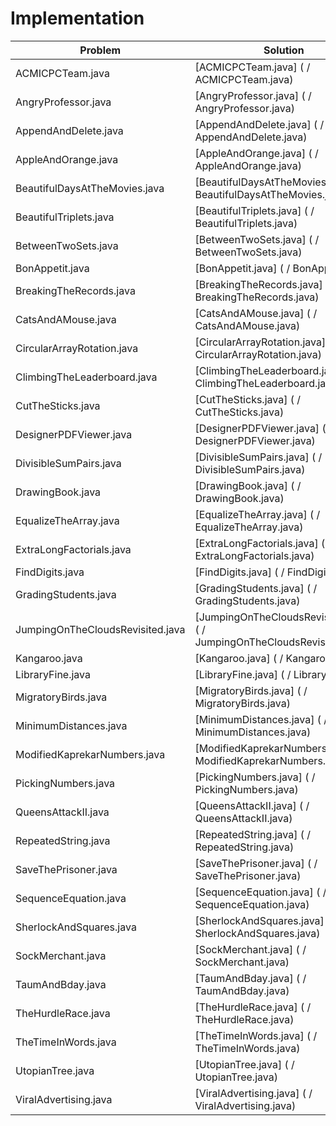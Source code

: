 # Implementation

| Problem |Solution |
| --- |--- |
| ACMICPCTeam.java| [ACMICPCTeam.java]  ( / ACMICPCTeam.java) |
| AngryProfessor.java| [AngryProfessor.java]  ( / AngryProfessor.java) |
| AppendAndDelete.java| [AppendAndDelete.java]  ( / AppendAndDelete.java) |
| AppleAndOrange.java| [AppleAndOrange.java]  ( / AppleAndOrange.java) |
| BeautifulDaysAtTheMovies.java| [BeautifulDaysAtTheMovies.java]  ( / BeautifulDaysAtTheMovies.java) |
| BeautifulTriplets.java| [BeautifulTriplets.java]  ( / BeautifulTriplets.java) |
| BetweenTwoSets.java| [BetweenTwoSets.java]  ( / BetweenTwoSets.java) |
| BonAppetit.java| [BonAppetit.java]  ( / BonAppetit.java) |
| BreakingTheRecords.java| [BreakingTheRecords.java]  ( / BreakingTheRecords.java) |
| CatsAndAMouse.java| [CatsAndAMouse.java]  ( / CatsAndAMouse.java) |
| CircularArrayRotation.java| [CircularArrayRotation.java]  ( / CircularArrayRotation.java) |
| ClimbingTheLeaderboard.java| [ClimbingTheLeaderboard.java]  ( / ClimbingTheLeaderboard.java) |
| CutTheSticks.java| [CutTheSticks.java]  ( / CutTheSticks.java) |
| DesignerPDFViewer.java| [DesignerPDFViewer.java]  ( / DesignerPDFViewer.java) |
| DivisibleSumPairs.java| [DivisibleSumPairs.java]  ( / DivisibleSumPairs.java) |
| DrawingBook.java| [DrawingBook.java]  ( / DrawingBook.java) |
| EqualizeTheArray.java| [EqualizeTheArray.java]  ( / EqualizeTheArray.java) |
| ExtraLongFactorials.java| [ExtraLongFactorials.java]  ( / ExtraLongFactorials.java) |
| FindDigits.java| [FindDigits.java]  ( / FindDigits.java) |
| GradingStudents.java| [GradingStudents.java]  ( / GradingStudents.java) |
| JumpingOnTheCloudsRevisited.java| [JumpingOnTheCloudsRevisited.java]  ( / JumpingOnTheCloudsRevisited.java) |
| Kangaroo.java| [Kangaroo.java]  ( / Kangaroo.java) |
| LibraryFine.java| [LibraryFine.java]  ( / LibraryFine.java) |
| MigratoryBirds.java| [MigratoryBirds.java]  ( / MigratoryBirds.java) |
| MinimumDistances.java| [MinimumDistances.java]  ( / MinimumDistances.java) |
| ModifiedKaprekarNumbers.java| [ModifiedKaprekarNumbers.java]  ( / ModifiedKaprekarNumbers.java) |
| PickingNumbers.java| [PickingNumbers.java]  ( / PickingNumbers.java) |
| QueensAttackII.java| [QueensAttackII.java]  ( / QueensAttackII.java) |
| RepeatedString.java| [RepeatedString.java]  ( / RepeatedString.java) |
| SaveThePrisoner.java| [SaveThePrisoner.java]  ( / SaveThePrisoner.java) |
| SequenceEquation.java| [SequenceEquation.java]  ( / SequenceEquation.java) |
| SherlockAndSquares.java| [SherlockAndSquares.java]  ( / SherlockAndSquares.java) |
| SockMerchant.java| [SockMerchant.java]  ( / SockMerchant.java) |
| TaumAndBday.java| [TaumAndBday.java]  ( / TaumAndBday.java) |
| TheHurdleRace.java| [TheHurdleRace.java]  ( / TheHurdleRace.java) |
| TheTimeInWords.java| [TheTimeInWords.java]  ( / TheTimeInWords.java) |
| UtopianTree.java| [UtopianTree.java]  ( / UtopianTree.java) |
| ViralAdvertising.java| [ViralAdvertising.java]  ( / ViralAdvertising.java) |
